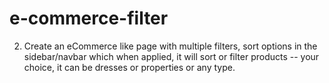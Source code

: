 # e-commerce-filter
2. Create an eCommerce like page with multiple filters, sort options in the sidebar/navbar which when applied, it will sort or filter products -- your choice, it can be dresses or properties or any type.

